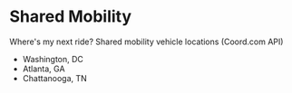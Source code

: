 # Shared Mobility

Where's my next ride? Shared mobility vehicle locations (Coord.com API)

- Washington, DC
- Atlanta, GA
- Chattanooga, TN


